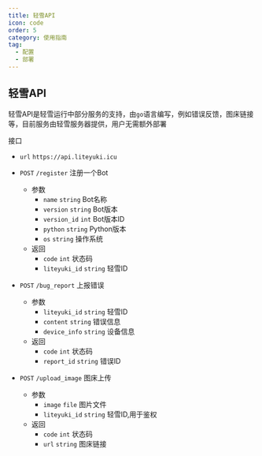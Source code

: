```yaml
---
title: 轻雪API
icon: code
order: 5
category: 使用指南
tag:
  - 配置
  - 部署
---
```


## **轻雪API**

轻雪API是轻雪运行中部分服务的支持，由`go`语言编写，例如错误反馈，图床链接等，目前服务由轻雪服务器提供，用户无需额外部署

接口

- `url` `https://api.liteyuki.icu`

- `POST` `/register` 注册一个Bot
    - 参数
        - `name` `string` Bot名称
        - `version` `string` Bot版本
        - `version_id` `int` Bot版本ID
        - `python` `string` Python版本
        - `os` `string` 操作系统
    - 返回
        - `code` `int` 状态码
        - `liteyuki_id` `string` 轻雪ID

- `POST` `/bug_report` 上报错误
    - 参数
        - `liteyuki_id` `string` 轻雪ID
        - `content` `string` 错误信息
        - `device_info` `string` 设备信息
    - 返回
        - `code` `int` 状态码
        - `report_id` `string` 错误ID

- `POST` `/upload_image` 图床上传
    - 参数
        - `image` `file` 图片文件
        - `liteyuki_id` `string` 轻雪ID,用于鉴权
    - 返回
        - `code` `int` 状态码
        - `url` `string` 图床链接